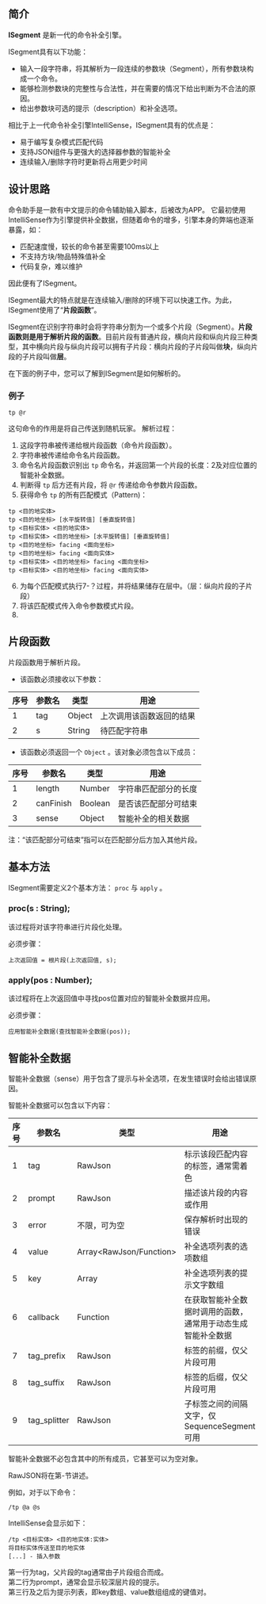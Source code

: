 ## 简介
**ISegment** 是新一代的命令补全引擎。

ISegment具有以下功能：
- 输入一段字符串，将其解析为一段连续的参数块（Segment），所有参数块构成一个命令。
- 能够检测参数块的完整性与合法性，并在需要的情况下给出判断为不合法的原因。
- 给出参数块可选的提示（description）和补全选项。

相比于上一代命令补全引擎IntelliSense，ISegment具有的优点是：
- 易于编写复杂模式匹配代码
- 支持JSON组件与更强大的选择器参数的智能补全
- 连续输入/删除字符时更新将占用更少时间

## 设计思路

命令助手是一款有中文提示的命令辅助输入脚本，后被改为APP。
它最初使用IntelliSense作为引擎提供补全数据，但随着命令的增多，引擎本身的弊端也逐渐暴露，如：
- 匹配速度慢，较长的命令甚至需要100ms以上
- 不支持方块/物品特殊值补全
- 代码复杂，难以维护

因此便有了ISegment。

ISegment最大的特点就是在连续输入/删除的环境下可以快速工作。为此，ISegment使用了“**片段函数**”。

ISegment在识别字符串时会将字符串分割为一个或多个片段（Segment）。**片段函数则是用于解析片段的函数**。目前片段有普通片段，横向片段和纵向片段三种类型，其中横向片段与纵向片段可以拥有子片段：横向片段的子片段叫做**块**，纵向片段的子片段叫做**层**。

在下面的例子中，您可以了解到ISegment是如何解析的。

### 例子
```
tp @r
```
这句命令的作用是将自己传送到随机玩家。
解析过程：
1. 这段字符串被传递给根片段函数（命令片段函数）。
2. 字符串被传递给命令名片段函数。
3. 命令名片段函数识别出 `tp` 命令名，并返回第一个片段的长度：2及对应位置的智能补全数据。
4. 判断得 `tp` 后方还有片段，将 `@r` 传递给命令参数片段函数。
5. 获得命令 `tp` 的所有匹配模式（Pattern)：
```
tp <目的地实体>
tp <目的地坐标> [水平旋转值] [垂直旋转值]
tp <目标实体> <目的地实体>
tp <目标实体> <目的地坐标> [水平旋转值] [垂直旋转值]
tp <目的地坐标> facing <面向坐标>
tp <目的地坐标> facing <面向实体>
tp <目标实体> <目的地坐标> facing <面向坐标>
tp <目标实体> <目的地坐标> facing <面向实体>
```
6. 为每个匹配模式执行7-？过程，并将结果储存在层中。（层：纵向片段的子片段）
7. 将该匹配模式传入命令参数模式片段。
8. 




## 片段函数

片段函数用于解析片段。

- 该函数必须接收以下参数：

|序号|参数名|类型|用途|
|---|---|---|---|
|1|tag|Object|上次调用该函数返回的结果|
|2|s|String|待匹配字符串|

- 该函数必须返回一个 `Object` 。该对象必须包含以下成员：

|序号|参数名|类型|用途|
|---|---|---|---|
|1|length|Number|字符串匹配部分的长度|
|2|canFinish|Boolean|是否该匹配部分可结束|
|3|sense|Object|智能补全的相关数据|

注：“该匹配部分可结束”指可以在匹配部分后方加入其他片段。

## 基本方法

ISegment需要定义2个基本方法： `proc` 与 `apply` 。

### proc(s : String);
该过程将对该字符串进行片段化处理。

必须步骤：
```
上次返回值 = 根片段(上次返回值, s);
```

### apply(pos : Number);
该过程将在上次返回值中寻找pos位置对应的智能补全数据并应用。

必须步骤：
```
应用智能补全数据(查找智能补全数据(pos));
```

## 智能补全数据

智能补全数据（sense）用于包含了提示与补全选项，在发生错误时会给出错误原因。

智能补全数据可以包含以下内容：

|序号|参数名|类型|用途|
|---|---|---|---|
|1|tag|RawJson|标示该段匹配内容的标签，通常需着色|
|2|prompt|RawJson|描述该片段的内容或作用|
|3|error|不限，可为空|保存解析时出现的错误|
|4|value|Array<RawJson/Function>|补全选项列表的选项数组|
|5|key|Array<RawJson>|补全选项列表的提示文字数组|
|6|callback|Function|在获取智能补全数据时调用的函数，通常用于动态生成智能补全数据|
|7|tag_prefix|RawJson|标签的前缀，仅父片段可用|
|8|tag_suffix|RawJson|标签的后缀，仅父片段可用|
|9|tag_splitter|RawJson|子标签之间的间隔文字，仅SequenceSegment可用|

智能补全数据不必包含其中的所有成员，它甚至可以为空对象。

RawJSON将在第-节讲述。

例如，对于以下命令：
```
/tp @a @s
```
IntelliSense会显示如下：
```
/tp <目标实体> <目的地实体:实体>
将目标实体传送至目的地实体
[...] - 插入参数
```
第一行为tag，父片段的tag通常由子片段组合而成。  
第二行为prompt，通常会显示较深层片段的提示。  
第三行及之后为提示列表，即key数组、value数组组成的键值对。

